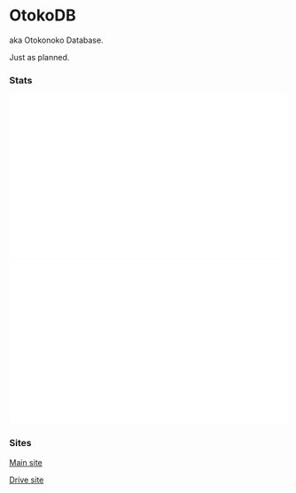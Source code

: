 # OtokoDB

aka Otokonoko Database.

Just as planned.

### Stats

![](https://raw.githubusercontent.com/OtokoDB/github-stats/master/generated/overview.svg#gh-dark-mode-only)
![](https://raw.githubusercontent.com/OtokoDB/github-stats/master/generated/languages.svg#gh-dark-mode-only)

### Sites

[Main site](https://otokodb.vercel.app)

[Drive site](https://otokodb-drive.vercel.app)
